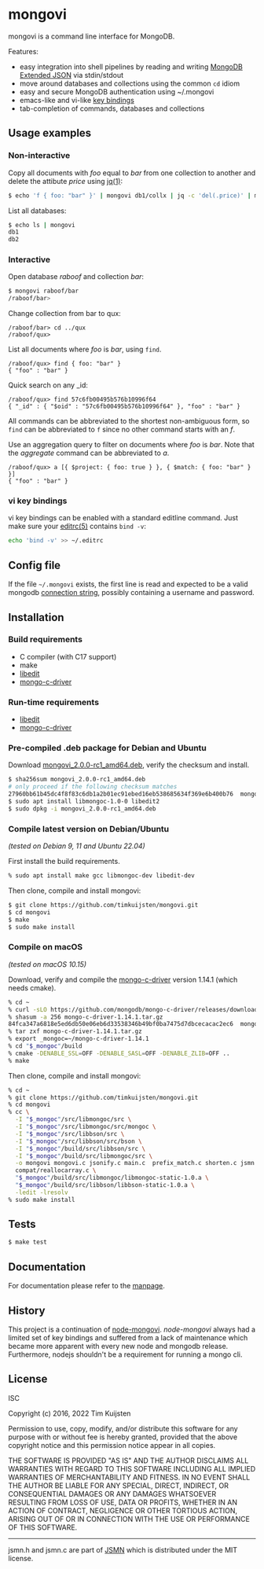 # mongovi

mongovi is a command line interface for MongoDB.

Features:
* easy integration into shell pipelines by reading and writing
  [MongoDB Extended JSON] via stdin/stdout
* move around databases and collections using the common `cd` idiom
* easy and secure MongoDB authentication using ~/.mongovi
* emacs-like and vi-like [key bindings]
* tab-completion of commands, databases and collections


## Usage examples

### Non-interactive

Copy all documents with *foo* equal to *bar* from one collection to another and delete
the attibute *price* using [jq(1)]:

```sh
$ echo 'f { foo: "bar" }' | mongovi db1/collx | jq -c 'del(.price)' | mongovi -i db2/colly
```

List all databases:

```sh
$ echo ls | mongovi
db1
db2
```

### Interactive

Open database *raboof* and collection *bar*:

```sh
$ mongovi raboof/bar
/raboof/bar> 
```

Change collection from bar to qux:

```
/raboof/bar> cd ../qux
/raboof/qux> 
```

List all documents where *foo* is *bar*, using `find`.

```
/raboof/qux> find { foo: "bar" }
{ "foo" : "bar" }
```

Quick search on any \_id:

```
/raboof/qux> find 57c6fb00495b576b10996f64
{ "_id" : { "$oid" : "57c6fb00495b576b10996f64" }, "foo" : "bar" }
```

All commands can be abbreviated to the shortest non-ambiguous form, so `find`
can be abbreviated to `f` since no other command starts with an *f*.

Use an aggregation query to filter on documents where *foo* is *bar*. Note that
the *aggregate* command can be abbreviated to *a*.

```
/raboof/qux> a [{ $project: { foo: true } }, { $match: { foo: "bar" } }]
{ "foo" : "bar" }
```

### vi key bindings

vi key bindings can be enabled with a standard editline command. Just make sure
your [editrc(5)] contains `bind -v`:

```sh
echo 'bind -v' >> ~/.editrc
```


## Config file

If the file `~/.mongovi` exists, the first line is read and expected to be a
valid mongodb [connection string], possibly containing a username and password.


## Installation

### Build requirements

* C compiler (with C17 support)
* make
* [libedit]
* [mongo-c-driver]


### Run-time requirements

* [libedit]
* [mongo-c-driver]


### Pre-compiled .deb package for Debian and Ubuntu

Download [mongovi_2.0.0-rc1_amd64.deb](https://netsend.nl/mongovi/mongovi_2.0.0-rc1_amd64.deb),
verify the checksum and install.

```sh
$ sha256sum mongovi_2.0.0-rc1_amd64.deb
# only proceed if the following checksum matches
27960bb61b45dc4f8f83c6db1a2b01ec91ebed16eb538685634f369e6b400b76  mongovi_2.0.0-rc1_amd64.deb
$ sudo apt install libmongoc-1.0-0 libedit2
$ sudo dpkg -i mongovi_2.0.0-rc1_amd64.deb
```

### Compile latest version on Debian/Ubuntu

*(tested on Debian 9, 11 and Ubuntu 22.04)*

First install the build requirements.

```sh
% sudo apt install make gcc libmongoc-dev libedit-dev
```

Then clone, compile and install mongovi:

```sh
$ git clone https://github.com/timkuijsten/mongovi.git
$ cd mongovi
$ make
$ sudo make install
```


### Compile on macOS

*(tested on macOS 10.15)*

Download, verify and compile the [mongo-c-driver] version 1.14.1 (which needs
cmake).

```sh
% cd ~
% curl -sLO https://github.com/mongodb/mongo-c-driver/releases/download/1.14.1/mongo-c-driver-1.14.1.tar.gz
% shasum -a 256 mongo-c-driver-1.14.1.tar.gz
84fca347a6818e5ed6db50e06eb6d33538346b49bf0ba7475d7dbcecacac2ec6  mongo-c-driver-1.14.1.tar.gz
% tar zxf mongo-c-driver-1.14.1.tar.gz
% export _mongoc=~/mongo-c-driver-1.14.1
% cd "$_mongoc"/build
% cmake -DENABLE_SSL=OFF -DENABLE_SASL=OFF -DENABLE_ZLIB=OFF ..
% make
```

Then clone, compile and install mongovi:

```sh
% cd ~
% git clone https://github.com/timkuijsten/mongovi.git
% cd mongovi
% cc \
  -I "$_mongoc"/src/libmongoc/src \
  -I "$_mongoc"/src/libmongoc/src/mongoc \
  -I "$_mongoc"/src/libbson/src \
  -I "$_mongoc"/src/libbson/src/bson \
  -I "$_mongoc"/build/src/libbson/src \
  -I "$_mongoc"/build/src/libmongoc/src \
  -o mongovi mongovi.c jsonify.c main.c  prefix_match.c shorten.c jsmn.c \
  compat/reallocarray.c \
  "$_mongoc"/build/src/libmongoc/libmongoc-static-1.0.a \
  "$_mongoc"/build/src/libbson/libbson-static-1.0.a \
  -ledit -lresolv
% sudo make install
```


## Tests

```sh
$ make test
```


## Documentation

For documentation please refer to the [manpage].


## History

This project is a continuation of [node-mongovi]. *node-mongovi* always had a
limited set of key bindings and suffered from a lack of maintenance which became
more apparent with every new node and mongodb release. Furthermore, nodejs
shouldn't be a requirement for running a mongo cli.


## License

ISC

Copyright (c) 2016, 2022 Tim Kuijsten

Permission to use, copy, modify, and/or distribute this software for any
purpose with or without fee is hereby granted, provided that the above
copyright notice and this permission notice appear in all copies.

THE SOFTWARE IS PROVIDED "AS IS" AND THE AUTHOR DISCLAIMS ALL WARRANTIES
WITH REGARD TO THIS SOFTWARE INCLUDING ALL IMPLIED WARRANTIES OF
MERCHANTABILITY AND FITNESS. IN NO EVENT SHALL THE AUTHOR BE LIABLE FOR
ANY SPECIAL, DIRECT, INDIRECT, OR CONSEQUENTIAL DAMAGES OR ANY DAMAGES
WHATSOEVER RESULTING FROM LOSS OF USE, DATA OR PROFITS, WHETHER IN AN
ACTION OF CONTRACT, NEGLIGENCE OR OTHER TORTIOUS ACTION, ARISING OUT OF
OR IN CONNECTION WITH THE USE OR PERFORMANCE OF THIS SOFTWARE.

---

jsmn.h and jsmn.c are part of [JSMN] which is distributed under the MIT
license.


[jq(1)]: https://stedolan.github.io/jq/
[MongoDB Extended JSON]: https://docs.mongodb.com/manual/reference/mongodb-extended-json/
[libedit]: http://cvsweb.netbsd.org/bsdweb.cgi/src/lib/libedit/?sortby=date#dirlist
[mongo-c-driver]: https://mongoc.org/
[Homebrew]: https://brew.sh/
[manpage]: https://netsend.nl/mongovi/mongovi.1.html
[JSMN]: https://zserge.com/jsmn/
[editrc(5)]: https://man.openbsd.org/editrc.5
[editline(7)]: https://man.openbsd.org/editline.7
[editline(3)]: https://man.openbsd.org/editline.3
[key bindings]: https://man.openbsd.org/editline.7#Input_character_bindings
[connection string]: https://docs.mongodb.com/manual/reference/connection-string/
[node-mongovi]: https://www.npmjs.com/package/mongovi
